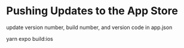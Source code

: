 # Pushing Updates to the App Store

update version number, build number, and version code in app.json

yarn expo build:ios

